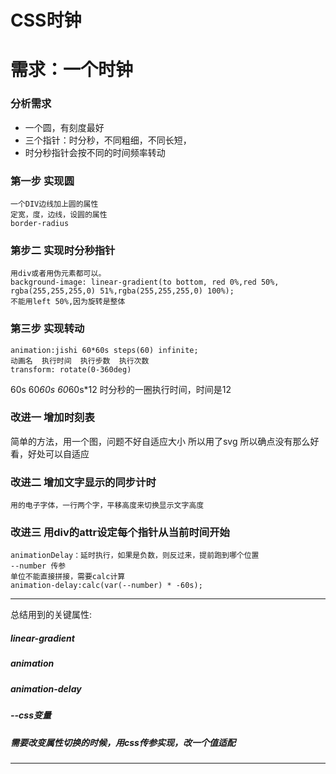 # CSS时钟
# 需求：一个时钟

### 分析需求
* 一个圆，有刻度最好
* 三个指针：时分秒，不同粗细，不同长短，
* 时分秒指针会按不同的时间频率转动


### 第一步 实现圆
```
一个DIV边线加上圆的属性
定宽，度，边线，设圆的属性
border-radius
```

###  第步二 实现时分秒指针
```
用div或者用伪元素都可以。
background-image: linear-gradient(to bottom, red 0%,red 50%, rgba(255,255,255,0) 51%,rgba(255,255,255,0) 100%);
不能用left 50%,因为旋转是整体
```

### 第三步 实现转动
```
animation:jishi 60*60s steps(60) infinite;
动画名  执行时间  执行步数  执行次数
transform: rotate(0-360deg)
```
60s 60*60s 60*60s*12 时分秒的一圈执行时间，时间是12

### 改进一  增加时刻表
简单的方法，用一个图，问题不好自适应大小
所以用了svg  所以确点没有那么好看，好处可以自适应

### 改进二  增加文字显示的同步计时
~~~
用的电子字体，一行两个字，平移高度来切换显示文字高度
~~~

### 改进三  用div的attr设定每个指针从当前时间开始
~~~
animationDelay：延时执行，如果是负数，则反过来，提前跑到哪个位置
--number 传参
单位不能直接拼接，需要calc计算
animation-delay:calc(var(--number) * -60s);
~~~

------------
总结用到的关键属性:
##### linear-gradient
##### animation
##### animation-delay
##### --css变量
##### 需要改变属性切换的时候，用css传参实现，改一个值适配
------------


